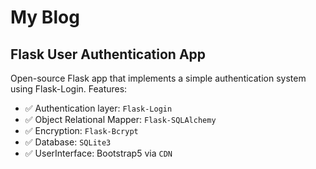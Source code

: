 # My Blog
## Flask User Authentication App

Open-source Flask app that implements a simple authentication system using Flask-Login.
Features:

- ✅ Authentication layer: `Flask-Login`
- ✅ Object Relational Mapper: `Flask-SQLAlchemy`
- ✅ Encryption: `Flask-Bcrypt`
- ✅ Database: `SQLite3`
- ✅ UserInterface: Bootstrap5 via `CDN`
